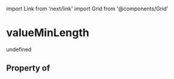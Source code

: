 import Link from 'next/link'
import Grid from '@components/Grid'

# valueMinLength

undefined

## Property of



